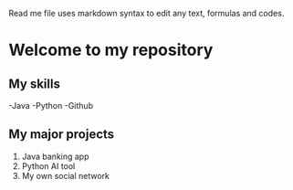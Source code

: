 Read me file uses markdown syntax to edit any text, formulas and codes.

# Welcome to my repository

## My skills
-Java
-Python
-Github

## My major projects
1. Java banking app
2. Python AI tool
3. My own social network
